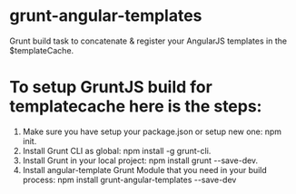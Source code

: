 # grunt-angular-templates
Grunt build task to concatenate &amp; register your AngularJS templates in the $templateCache.

# To setup GruntJS build for templatecache here is the steps:

1. Make sure you have setup your package.json or setup new one: npm init.
2. Install Grunt CLI as global: npm install -g grunt-cli.
3. Install Grunt in your local project: npm install grunt --save-dev.
4. Install angular-template Grunt Module that you need in your build process: npm install grunt-angular-templates --save-dev
